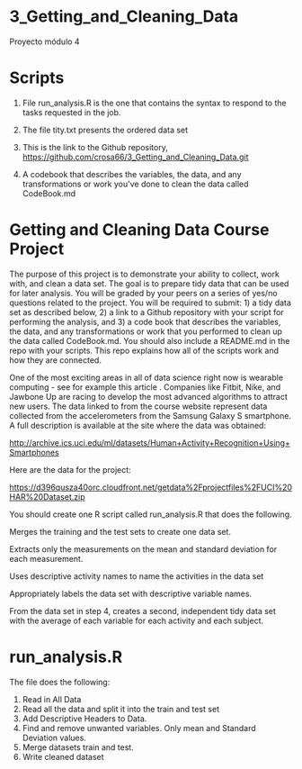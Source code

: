 # 3_Getting_and_Cleaning_Data
Proyecto módulo 4

# Scripts 

1. File run_analysis.R is the one that contains the syntax to respond to the tasks requested in the job.

2. The file tity.txt presents the ordered data set

3. This is the link to the Github repository, https://github.com/crosa66/3_Getting_and_Cleaning_Data.git
   
5. A codebook that describes the variables, the data, and any transformations or work you've done to clean the data called CodeBook.md

# Getting and Cleaning Data Course Project

 The purpose of this project is to demonstrate your ability to collect, work with, and clean a data set. The goal is to prepare tidy data that can be used for later analysis. You will be graded by your peers on a series of yes/no questions related to the project. You will be required to submit: 1) a tidy data set as described below, 2) a link to a Github repository with your script for performing the analysis, and 3) a code book that describes the variables, the data, and any transformations or work that you performed to clean up the data called CodeBook.md. You should also include a README.md in the repo with your scripts. This repo explains how all of the scripts work and how they are connected.

One of the most exciting areas in all of data science right now is wearable computing - see for example 
this article 
. Companies like Fitbit, Nike, and Jawbone Up are racing to develop the most advanced algorithms to attract new users. The data linked to from the course website represent data collected from the accelerometers from the Samsung Galaxy S smartphone. A full description is available at the site where the data was obtained:

http://archive.ics.uci.edu/ml/datasets/Human+Activity+Recognition+Using+Smartphones

Here are the data for the project:
 
https://d396qusza40orc.cloudfront.net/getdata%2Fprojectfiles%2FUCI%20HAR%20Dataset.zip

You should create one R script called run_analysis.R that does the following. 

Merges the training and the test sets to create one data set.

Extracts only the measurements on the mean and standard deviation for each measurement. 

Uses descriptive activity names to name the activities in the data set

Appropriately labels the data set with descriptive variable names. 

From the data set in step 4, creates a second, independent tidy data set with the average of each variable for each activity and each subject.

# run_analysis.R 

The file does the following:
1. Read in All Data
2. Read all the data and split it into the train and test set
3. Add Descriptive Headers to Data.
4. Find and remove unwanted variables. Only mean and Standard Deviation values.
5. Merge datasets train and test.
6. Write cleaned dataset 


